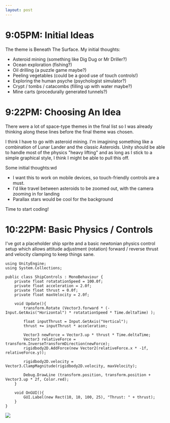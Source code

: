 ```yaml
---
layout: post
---
```


9:05PM: Initial Ideas
=====================

The theme is Beneath The Surface. My initial thoughts:

- Asteroid mining (something like Dig Dug or Mr Driller?)
- Ocean exploration (fishing?)
- Oil drilling (a puzzle game maybe?)
- Peeling vegetables (could be a good use of touch controls!)
- Exploring the human psyche (psychologist simulator?)
- Crypt / tombs / catacombs (filling up with water maybe?)
- Mine carts (procedurally generated tunnels?)

9:22PM: Choosing An Idea
========================

There were a lot of space-type themes in the final list so I was already thinking along these lines before the final theme was chosen.

I think I have to go with asteroid mining. I'm imagining something like a combination of Lunar Lander and the classic Asteroids. Unity should be able to handle most of the physics "heavy lifting" and as long as I stick to a simple graphical style, I think I might be able to pull this off.

Some initial thoughts:wd

- I want this to work on mobile devices, so touch-friendly controls are a must. 
- I'd like travel between asteroids to be zoomed out, with the camera zooming in for landing
- Parallax stars would be cool for the background

Time to start coding!

10:22PM: Basic Physics / Controls
=================================

I've got a placeholder ship sprite and a basic newtonian physics control setup which allows attitude adjustment (rotation) forward / reverse thrust and velocity clamping to keep things sane.

	using UnityEngine;
	using System.Collections;

	public class ShipControls : MonoBehaviour {
		private float rotatationSpeed = 100.0f;
		private float acceleration = 2.0f;
		private float thrust = 0.0f;
		private float maxVelocity = 2.0f;

		void Update(){
			transform.Rotate (Vector3.forward * (-Input.GetAxis("Horizontal") * rotatationSpeed * Time.deltaTime) ); 

			float inputThrust = Input.GetAxis("Vertical");
			thrust += inputThrust * acceleration;

			Vector3 newForce = Vector3.up * thrust * Time.deltaTime;
			Vector3 relativeForce = transform.InverseTransformDirection(newForce);
			rigidbody2D.AddForce(new Vector2(relativeForce.x * -1f, relativeForce.y));

			rigidbody2D.velocity = Vector3.ClampMagnitude(rigidbody2D.velocity, maxVelocity);

			Debug.DrawLine (transform.position, transform.position + Vector3.up * 2f, Color.red);
		}

		void OnGUI(){
			GUI.Label(new Rect(10, 10, 100, 25), "Thrust: " + thrust);
		}
	}

<a href="/images/blog/original/ludum-dare-29-1.png" rel="shadowbox"><img src="/images/blog/thumbnails/ludum-dare-29-1.png"></a>
